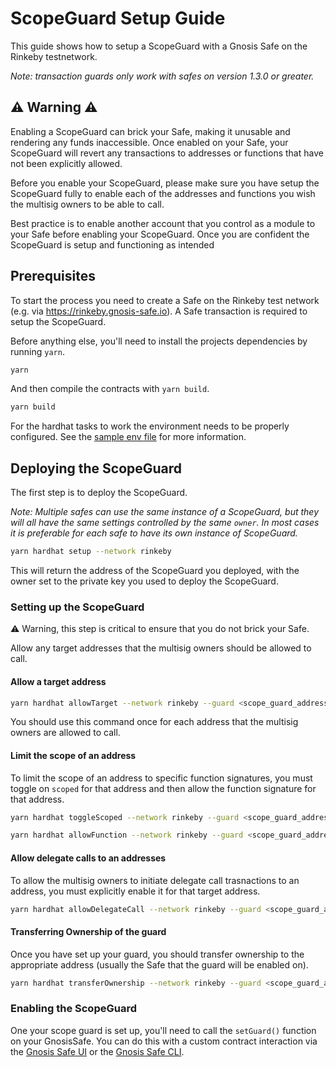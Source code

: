 # ScopeGuard Setup Guide

This guide shows how to setup a ScopeGuard with a Gnosis Safe on the Rinkeby testnetwork.

_Note: transaction guards only work with safes on version 1.3.0 or greater._

## ⚠️ Warning ⚠️

Enabling a ScopeGuard can brick your Safe, making it unusable and rendering any funds inaccessible.
Once enabled on your Safe, your ScopeGuard will revert any transactions to addresses or functions that have not been explicitly allowed.

Before you enable your ScopeGuard, please make sure you have setup the ScopeGuard fully to enable each of the addresses and functions you wish the multisig owners to be able to call.

Best practice is to enable another account that you control as a module to your Safe before enabling your ScopeGuard. Once you are confident the ScopeGuard is setup and functioning as intended

## Prerequisites

To start the process you need to create a Safe on the Rinkeby test network (e.g. via https://rinkeby.gnosis-safe.io). A Safe transaction is required to setup the ScopeGuard.

Before anything else, you'll need to install the projects dependencies by running `yarn`.

```bash
yarn
```

And then compile the contracts with `yarn build`.

```bash
yarn build
```

For the hardhat tasks to work the environment needs to be properly configured. See the [sample env file](../.env.sample) for more information.

## Deploying the ScopeGuard

The first step is to deploy the ScopeGuard.

_Note: Multiple safes can use the same instance of a ScopeGuard, but they will all have the same settings controlled by the same `owner`. In most cases it is preferable for each safe to have its own instance of ScopeGuard._

```bash
yarn hardhat setup --network rinkeby
```

This will return the address of the ScopeGuard you deployed, with the owner set to the private key you used to deploy the ScopeGuard.

### Setting up the ScopeGuard

⚠️ Warning, this step is critical to ensure that you do not brick your Safe.

Allow any target addresses that the multisig owners should be allowed to call.

#### Allow a target address

```bash
yarn hardhat allowTarget --network rinkeby --guard <scope_guard_address> --target <target_address>
```

You should use this command once for each address that the multisig owners are allowed to call.

#### Limit the scope of an address

To limit the scope of an address to specific function signatures, you must toggle on `scoped` for that address and then allow the function signature for that address.

```bash
yarn hardhat toggleScoped --network rinkeby --guard <scope_guard_address> --target <target_address>
```

```bash
yarn hardhat allowFunction --network rinkeby --guard <scope_guard_address> --target <target_address> --sig <function_signature>
```

#### Allow delegate calls to an addresses

To allow the multisig owners to initiate delegate call trasnactions to an address, you must explicitly enable it for that target address.

```bash
yarn hardhat allowDelegateCall --network rinkeby --guard <scope_guard_address> --target <target_address>
```

#### Transferring Ownership of the guard

Once you have set up your guard, you should transfer ownership to the appropriate address (usually the Safe that the guard will be enabled on).

```bash
yarn hardhat transferOwnership --network rinkeby --guard <scope_guard_address> --newOwner <new_owner_address>
```

### Enabling the ScopeGuard

One your scope guard is set up, you'll need to call the `setGuard()` function on your GnosisSafe.
You can do this with a custom contract interaction via the [Gnosis Safe UI](http://gnosis-safe.io/) or the [Gnosis Safe CLI](https://github.com/gnosis/safe-cli).
